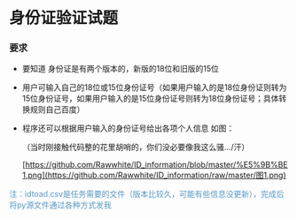 # 身份证验证试题

### 要求

- 要知道 身份证是有两个版本的，新版的18位和旧版的15位

- 用户可输入自己的18位或15位身份证号（如果用户输入的是18位身份证则转为15位身份证号，如果用户输入的是15位身份证号则转为18位身份证号；具体转换规则自己百度）

- 程序还可以根据用户输入的身份证号给出各项个人信息 如图：

  （当时刚接触代码整的花里胡哨的，你们没必要像我这么骚.../汗）
  
  [https://github.com/Rawwhite/ID_information/blob/master/%E5%9B%BE1.png](https://github.com/Rawwhite/ID_information/raw/master/图1.png)

<font color="#5698c3">注：idtoad.csv是任务需要的文件（版本比较久，可能有些信息没更新），完成后将py源文件通过各种方式发我</font>